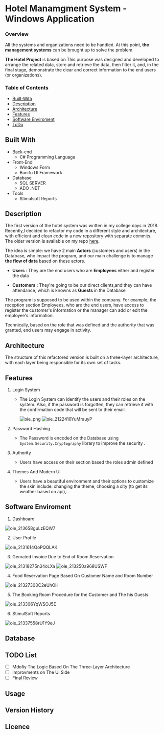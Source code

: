 

# Hotel Manamgment System - Windows Application
### Overview
All the systems and organizations need to be handled. At this point, **the management systems** can be brought up to solve the problem. 

**The Hotel Project** is based on This purpose was designed and developed to arrange the related data, store and retrieve the data, then filter it, and, in the final stage, demonstrate the clear and correct information to the end users (or organizations).
### Table of Contents
- [Built-With](#built-with)
- [Description](#Description)
- [Architecture](#Architecture)
- [Features](#Features)
- [Software Enviroment](#Software-Enviroment)
- [ToDo](#TODO-List)

## Built With
- Back-end
  - C# Programming Language
- Front-End
  - Windows Form
  - Bunifu UI Framework
- Database
  - SQL SERVER
  - ADO .NET 
- Tools 
  - Stimulsoft Reports

## Description
The first version of the hotel system was written in my college days in 2018. Recently,I decided to refactor my code in a different style and architecture, with efficient and clean code in a new repository with separate commits. The older version is available on my repo [here](https://github.com/behzad-parsa/hotel-management-csharp).

The idea is simple: we have 2 main **Actors** (customers and users) in the Database, who impact the program, and our main challenge is to manage **the flow of data** based on these actors.  

 - **Users** : They are the end users who are **Employees** either and register the data

 - **Customers** : They're going to be our direct clients,and they can have attendance, which is knowns as **Guests** in the Database

The program is supposed to be used within the company. For example, the reception section Employees, who are the end users, have access to register the customer's information or the manager can add or edit the employee's information. 

Technically, based on the role that was defined and the authority that was granted, end users may engage in activity.

## Architecture
The structure of this refactored version is built on a three-layer architecture, with each layer being responsible for its own set of tasks.

## Features
1. Login System
   - The Login System can identify the users and their roles on the system. Also, if the password is forgotten, they can retrieve it with the confirmation code that will be sent to their email.


     ![oie_png](https://user-images.githubusercontent.com/91433474/147874524-2a77b8c1-0b2c-46f5-a685-5f8cacf7c1e4.png) 
     ![oie_2122410YuMrauyP](https://user-images.githubusercontent.com/91433474/147874575-caae39c1-d263-4aca-af96-657e81e92998.png)



2. Password Hashing
   - The Password is encoded on the Database using ``` System.Security.Cryptography ``` library to improve the security .

3. Authority
   - Users have access on their section based the roles admin defined

3. Themes And Modern UI
   - Users have a beautiful environment and their options to customize the skin include: changing the theme, choosing a city (to get its weather based on api),..
## Software Enviroment
1. Dashboard 

![oie_213658guLzEQW7](https://user-images.githubusercontent.com/91433474/147875297-5cc379ba-f3b2-468b-9973-453e1b818b23.png)

2. User Profile

![oie_2131614QoPQQLAK](https://user-images.githubusercontent.com/91433474/147875429-608ee2f2-8418-4f94-9f64-b856b178502f.jpg)

3. Genrated Invoice Due to End of Room Reservation

![oie_21318275n34oLXa](https://user-images.githubusercontent.com/91433474/147875479-cfce4a2b-c77b-442e-9a36-e25aa2bf3499.png)
![oie_213250a968USWF](https://user-images.githubusercontent.com/91433474/147875615-ef40267d-3103-471e-a221-dcd1089bf7c5.png)

4. Food Reservation Page Based On Customer Name and Room Number

![oie_21327300C2eUhOH](https://user-images.githubusercontent.com/91433474/147875685-d0dcb11d-e2f1-4844-af77-ca8de69fb636.png)

5. The Booking Room Procedure for the Customer and The his Guests

![oie_213306YqWSOJ5E](https://user-images.githubusercontent.com/91433474/147875751-c19a788e-c0c5-494f-9dbc-535e107288ee.png)

6. StimulSoft Reports

![oie_21337558rU1Y9eJ](https://user-images.githubusercontent.com/91433474/147875958-1b0a14fb-2b74-4a54-948a-5691a702261e.jpg)

## Database
## TODO List
- [ ] Mdofiy The Logic Based On The Three-Layer Architecture
- [ ] Improvments on The Ui Side
- [ ] Final Review 
## Usage
## Version History
## Licence


